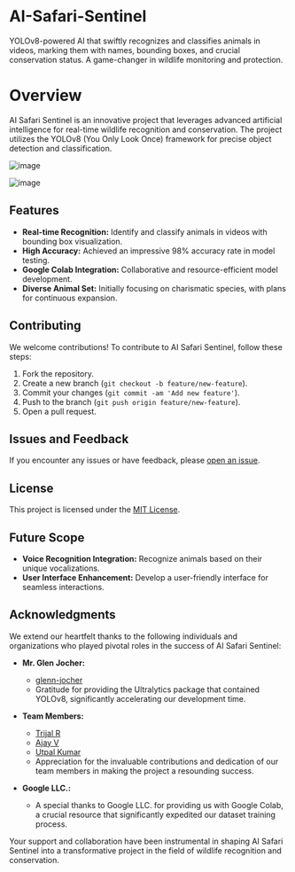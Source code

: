 # AI-Safari-Sentinel
YOLOv8-powered AI that swiftly recognizes and classifies animals in videos, marking them with names, bounding boxes, and crucial conservation status. A game-changer in wildlife monitoring and protection.

# Overview

AI Safari Sentinel is an innovative project that leverages advanced artificial intelligence for real-time wildlife recognition and conservation. The project utilizes the YOLOv8 (You Only Look Once) framework for precise object detection and classification.


![image](https://github.com/BackBenchDreamer/Safari-Sentinel/assets/112080762/ada41454-9d2f-445a-8e73-f3f94e4ec836)

![image](https://github.com/BackBenchDreamer/Safari-Sentinel/assets/112080762/800a000e-487d-48fd-ad51-cafb0581c759)


## Features

- **Real-time Recognition:** Identify and classify animals in videos with bounding box visualization.
- **High Accuracy:** Achieved an impressive 98% accuracy rate in model testing.
- **Google Colab Integration:** Collaborative and resource-efficient model development.
- **Diverse Animal Set:** Initially focusing on charismatic species, with plans for continuous expansion.

## Contributing

We welcome contributions! To contribute to AI Safari Sentinel, follow these steps:
1. Fork the repository.
2. Create a new branch (`git checkout -b feature/new-feature`).
3. Commit your changes (`git commit -am 'Add new feature'`).
4. Push to the branch (`git push origin feature/new-feature`).
5. Open a pull request.

## Issues and Feedback

If you encounter any issues or have feedback, please [open an issue](https://github.com/BackBenchDreamer/Safari-Sentinel/issues).

## License

This project is licensed under the [MIT License](LICENSE).

## Future Scope

- **Voice Recognition Integration:** Recognize animals based on their unique vocalizations.
- **User Interface Enhancement:** Develop a user-friendly interface for seamless interactions.

## Acknowledgments

We extend our heartfelt thanks to the following individuals and organizations who played pivotal roles in the success of AI Safari Sentinel:

- **Mr. Glen Jocher:**
  - [glenn-jocher](https://github.com/glenn-jocher)
  - Gratitude for providing the Ultralytics package that contained YOLOv8, significantly accelerating our development time.

- **Team Members:**
  - [Trijal R](https://github.com/Trijal2005)
  - [Ajay V](https://github.com/ajayvofficial0)
  - [Utpal Kumar](https://github.com/UtpalKuma-r)
  - Appreciation for the invaluable contributions and dedication of our team members in making the project a resounding success.

- **Google LLC.:**
  - A special thanks to Google LLC. for providing us with Google Colab, a crucial resource that significantly expedited our dataset training process.

Your support and collaboration have been instrumental in shaping AI Safari Sentinel into a transformative project in the field of wildlife recognition and conservation.
